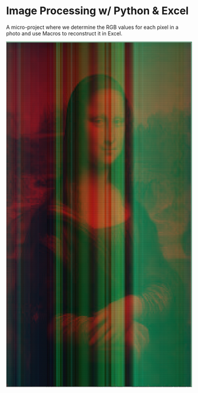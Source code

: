 # Image Processing w/ Python & Excel
A micro-project where we determine the RGB values for each pixel in a photo and use Macros to reconstruct it in Excel.

![Image](FinalProduct.PNG)

